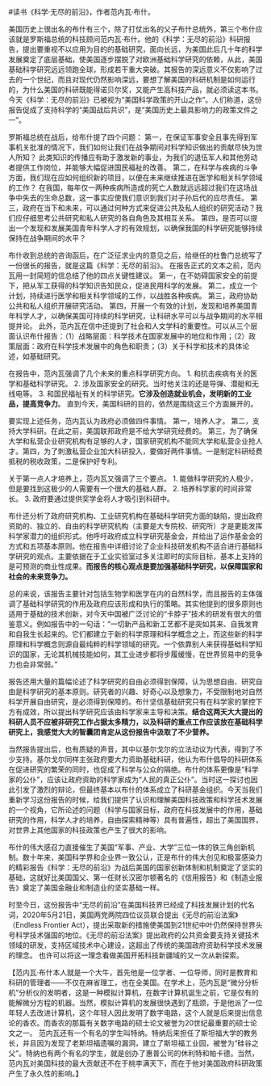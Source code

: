 \#读书《科学·无尽的前沿》，作者范内瓦·布什。

美国历史上很出名的布什有三个，除了打仗出名的父子布什总统外，第三个布什应该就是罗斯福总统的科技顾问范内瓦·布什。他的《科学：无尽的前沿》科研报告，提出要重视不以应用为目的的基础研究，面向长远，为美国此后几十年的科学发展奠定了底层基础，使美国逐步摆脱了对欧洲基础科学研究的依赖，从此，美国基础科学研究远远领跑全球，形成若干重大突破。其报告的深远意义不仅影响了过去的一个世纪，而且对现代仍然影响深远，要想了解美国的科研机制是如何运行的，为什么美国的科研既能得诺贝尔奖，又能产生高科技产品，就必须读这本书。今天《科学：无尽的前沿》已被视为“美国科学政策的开山之作”。人们称道，这份报告促成了支持科学的“美国战后共识”，是“美国历史上最具影响力的政策文件之一”。

罗斯福总统在战后，给布什提了四个问题： 第一，在保证军事安全且事先得到军事机关批准的情况下，我们如何让我们在战争期间对科学知识做出的贡献尽快为世人所知？ 此类知识的传播应有助于激发新的事业，为我们的退伍军人和其他劳动者提供工作岗位，并能够大幅促进国民福祉的改善。 第二，在科学与疾病的斗争方面，我们现在应如何组织新的项目，以便在未来继续推进在医学和相关科学领域的工作？ 在我国，每年仅一两种疾病所造成的死亡人数就远远超过我们在这场战争中失去的生命总数，这一事实应使我们意识到我们对子孙后代的应尽责任。 第三，政府在当下和未来，可以通过何种方式来促进公共及私人组织的研究活动？我们应仔细思考公共研究和私人研究的各自角色及其相互关系。 第四，是否可以提出一个发现和发展美国青年科学人才的有效规划，以确保我国的科学研究能够持续保持在战争期间的水平？

布什收到总统的咨询函后，在广泛征求业内的意见之后，给继任的杜鲁门总统写了一份很长的报告，就是这篇《科学：无尽的前沿》。 在报告正式的文本之前，范内瓦用一封简短的信总结了他的四点关键性建议。 第一，在不妨碍国家安全的前提下，把从军工获得的科学知识告知民众，促进民用科学的发展。 第二，成立一个计划，持续进行医学和相关科学领域的工作，以战胜各种疾病。 第三，政府协助公共和私人组织开展研究活动。 第四，开展一个有效的计划，发现和培养美国青年科学人才，以确保美国可持续的科学研究，让科研水平可以与战争期间的水平相提并论。 此外，范内瓦在信中还提到了社会和人文学科的重要性。可以从三个层面认识布什报告：（1）战略层面：科学技术在国家发展中的地位和作用；（2）政策层面：政府在科学技术发展中的角色和职责；（3）关于科学和技术的具体论述，如基础研究。

在报告中，范内瓦强调了几个未来的重点科学研究方向。 1. 和抗击疾病有关的医学和基础科学研究。 2. 涉及国家安全的研究。当时他关注的还是导弹、潜艇和无线电等。 3. 和国民福祉有关的科学研究。**它涉及创造就业机会，发明新的工业品，提高竞争力**。 直到今天，美国科研的目的，依然是围绕这三个方面展开的。

要实现上述任务，范内瓦认为政府必须做四件事情。 第一，培养人才。 第二，支持大学科研。在此之前，美国联邦政府是不给大学研究经费的。 第三，为了确保大学和私营企业研究机构有足够的人才，国家研究机构不能同大学和私营企业抢人才。第四，为了刺激私营企业加大科研投入，要做好两件事情。一是制定科研经费抵税的税收政策，二是保护好专利。

关于第一点人才培养上，范内瓦又强调了三个要点。 1. 能做科学研究的人极少，但是要找到这极少的人需要有一个很大的基础人群。 2. 培养科学家的时间非常长。 3. 政府要通过提供奖学金将人才吸引到科研中。

布什还分析了政府研究机构、工业研究机构在基础科学研究方面的缺陷，提出政府资助的、独立的、自由的科学研究机构（主要是大专院校、研究所）才是更能发挥科学家潜力的组织形式。他呼吁政府成立科学研究基金会，并给出了运作基金会的方式和五项基本原则。他在报告中详细讨论了企业科技研发机构不适合进行基础科学研究的观点。主要依据在于工业实验室过多关注即时的实际目标，基本上支持的是可预测的商业性成果。**而报告的核心观点是要加强基础科学研究，以保障国家和社会的未来竞争力。**

总的来说，该报告主要针对包括生物学和医学在内的自然科学，而且报告的主体强调了基础科学研究的作用及政府应该形成和执行的策略。其实他提到的很多原则也适用于基础的技术创新，对今天中国被广泛讨论的“卡脖子”技术的研发有很大的借鉴意义。例如报告中的一句话：“一切新产品和新工艺都不是突如其来、自我发育和自我生长起来的。它们都建立于新的科学原理和科学概念之上，而这些新的科学原理和科学概念则源自最纯粹的科学领域的研究。一个依靠别人来获得基础科学知识的国家，无论其机械技能如何，其工业进步都将步履缓慢，在世界贸易中的竞争力也会非常弱。”

报告还用大量的篇幅论述了科学研究的自由必须得到保障，认为思想自由、研究自由是科学研究的基本原则。研究者的兴趣、好奇心以及想象力，不受限制地对自然科学开展自由研究，是必须得到保障的。布什坚信基础研究只有在科学家的掌控下方有成效，所以提出科学研究应该由科学家来主导和决策。**结合这两天大大提出的科研人员不应被非研究工作占据太多精力，以及科研的重点工作应该放在基础科学研究上，我感觉大大的智囊团肯定从这份报告中汲取了不少营养。**

当然报告提出后，也有质疑的声音，其中以基尔戈尔的立法动议为代表，得到了不少支持。基尔戈尔同样主张政府要大力资助基础科研，他认为布什倡导的科研体系在促进研究的繁荣的同时，也促成了科学与公众的隔绝。布什的体系更像是“科学家的公仆”，应该让政府资助的科学家成为“人民的真正公仆”。当时这一探讨也因此引发了激烈的辩论，但最终基本以布什的体系成立了科研基金组织。今天当我们重新学习这份报告的时候，给我们提供了认识和理解美国科技政策和科学技术发展的一个视角，它所论述的问题（科学与国家目标，政府在科技发展中的作用，基础研究的作用，科学人才的培养，自由探索精神等）具有普遍性，超出了美国国界，对世界上其他国家的科技政策也产生了很大的影响。 

布什的伟大感召力直接催生了美国“军事、产业、大学”三位一体的铁三角创新机制。数十年来，美国科学界和企业界一致公认，正是布什的伟大创见和极富感染力的精彩报告《科学：无尽的前沿》为战后美国的国家创新体制和机制奠定了坚实的基础，这就好比美国国父、第一任财长汉密尔顿著名的《信用报告》和《制造业报告》奠定了美国金融业和制造业的坚实基础一样。

时至今日，这份报告中“无尽的前沿”在美国科技界已经成了科技发展计划的代名词，2020年5月21日，美国两党两院四位议员联合提出《无尽的前沿法案》（Endless Frontier Act），提出采取新的措施使美国到21世纪中叶仍然保持世界头号科学技术强国的地位。《无尽的前沿法案》提出政府的公共资金要支持关键技术领域的研发，支持区域技术中心建设，这超出了传统的美国政府资助科学技术发展的理念。 也许可以将这一理念看做美国开拓科技新疆域的又一次从新探索。

【范内瓦·布什本人就是一个大牛，首先他是一位学者、一位导师，同时是教育和科研的管理者——不仅在麻省理工，也在全美国。在学术上，范内瓦是“微分分析机”分析仪的发明者，这是一种模拟计算机，在数字计算机诞生之前，它是仅有的能解微分方程的机器。当然，模拟计算机的发展很快遇到了瓶颈，于是他派了一位年轻人去改进计算机，这个年轻人因此发明了数字电路，这个人就是后来提出信息论的香农。而香农的那篇有关数字电路的硕士论文被誉为20世纪最重要的硕士论文之一。 范内瓦还有一个有名的学生叫特纳。特纳后来担任了斯坦福大学的教务长，并且因为发现了老斯坦福遗嘱的漏洞，建立了斯坦福工业园，被誉为“硅谷之父”。特纳也有两个有名的学生，就是创办了惠普公司的休利特和帕卡德。当然，范内瓦对美国科技的最大贡献还不在于桃李满天下，而在于他对美国政府科研政策产生了永久性的影响。】